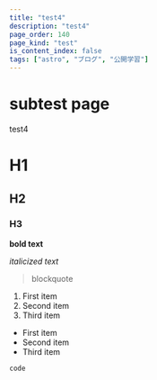 ```yaml
---
title: "test4"
description: "test4"
page_order: 140
page_kind: "test"
is_content_index: false
tags: ["astro", "ブログ", "公開学習"]
---
```


# subtest page

test4

# H1

## H2

### H3

**bold text**

_italicized text_

> blockquote

1. First item
2. Second item
3. Third item

- First item
- Second item
- Third item

`code`